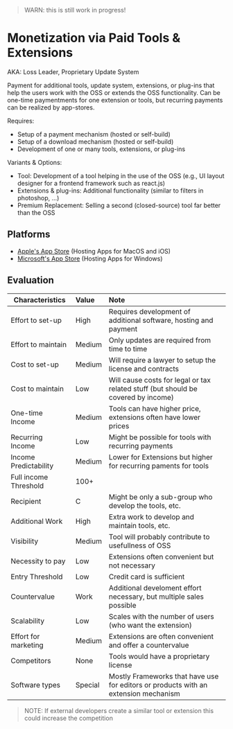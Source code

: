 > WARN: this is still work in progress!

# Monetization via Paid Tools & Extensions
AKA: Loss Leader, Proprietary Update System

Payment for additional tools, update system, extensions, or plug-ins that help the users work with the OSS or extends the OSS functionality.
Can be one-time paymentments for one extension or tools, but recurring payments can be realized by app-stores.

Requires:
* Setup of a payment mechanism (hosted or self-build)
* Setup of a download mechanism (hosted or self-build)
* Development of one or many tools, extensions, or plug-ins

Variants & Options:
* Tool: Development of a tool helping in the use of the OSS (e.g., UI layout designer for a frontend framework such as react.js)
* Extensions & plug-ins: Additional functionality (similar to filters in photoshop, ...)
* Premium Replacement: Selling a second (closed-source) tool far better than the OSS

## Platforms
* [Apple's App Store](https://www.apple.com/app-store/) (Hosting Apps for MacOS and iOS)
* [Microsoft's App Store](https://www.microsoft.com/en-us/store/apps/windows) (Hosting Apps for Windows)

## Evaluation

| Characteristics                   | Value  | Note |
| --------------------------------- |:------ |:---- |
| Effort to set-up                  | High   | Requires development of additional software, hosting and payment
| Effort to maintain                | Medium | Only updates are required from time to time
| Cost to set-up                    | Medium | Will require a lawyer to setup the license and contracts
| Cost to maintain                  | Low    | Will cause costs for legal or tax related stuff (but should be covered by income)
| One-time Income                   | Medium | Tools can have higher price, extensions often have lower prices
| Recurring Income                  | Low    | Might be possible for tools with recurring payments
| Income Predictability             | Medium | Lower for Extensions but higher for recurring paments for tools
| Full income Threshold             | 100+   | 
| Recipient                         | C      | Might be only a sub-group who develop the tools, etc.
| Additional Work                   | High   | Extra work to develop and maintain tools, etc.
| Visibility                        | Medium | Tool will probably contribute to usefullness of OSS 
| Necessity to pay                  | Low    | Extensions often convenient but not necessary
| Entry Threshold                   | Low    | Credit card is sufficient
| Countervalue                      | Work   | Additional develoment effort necessary, but multiple sales possible
| Scalability                       | Low    | Scales with the number of users (who want the extension)
| Effort for marketing              | Medium | Extensions are often convenient and offer a countervalue
| Competitors                       | None   | Tools would have a proprietary license
| Software types                    | Special| Mostly Frameworks that have use for editors or products with an extension mechanism

> NOTE: If external developers create a similar tool or extension this could increase the competition